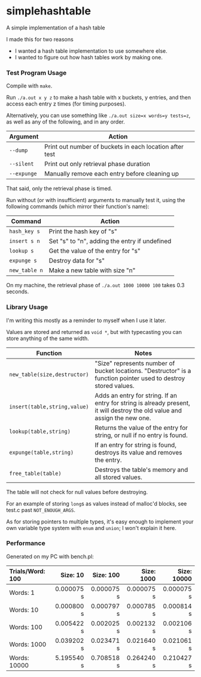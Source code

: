 # simplehashtable
A simple implementation of a hash table

I made this for two reasons
* I wanted a hash table implementation to use somewhere else.
* I wanted to figure out how hash tables work by making one.

### Test Program Usage

Compile with `make`.

Run `./a.out x y z` to make a hash table with x buckets, y entries, and then access each entry z times (for timing purposes).

Alternatively, you can use something like `./a.out size=x words=y tests=z`, as well as any of the following, and in any order.

Argument    | Action
---         | ---
`--dump`    | Print out number of buckets in each location after test
`--silent`  | Print out only retrieval phase duration
`--expunge` | Manually remove each entry before cleaning up

That said, only the retrieval phase is timed.

Run without (or with insufficient) arguments to manually test it, using the following commands (which mirror their function's name):

Command       | Action
---           | ---
`hash_key s`  | Print the hash key of "s"
`insert s n`  | Set "s" to "n", adding the entry if undefined
`lookup s`    | Get the value of the entry for "s"
`expunge s`   | Destroy data for "s"
`new_table n` | Make a new table with size "n"

On my machine, the retrieval phase of `./a.out 1000 10000 100` takes 0.3 seconds.

### Library Usage

I'm writing this mostly as a reminder to myself when I use it later.

Values are stored and returned as `void *`, but with typecasting you can store anything of the same width.

Function                     | Notes
---                          | ---
`new_table(size,destructor)` | "Size" represents number of bucket locations. "Destructor" is a function pointer used to destroy stored values.
`insert(table,string,value)` | Adds an entry for string. If an entry for string is already present, it will destroy the old value and assign the new one.
`lookup(table,string)`       | Returns the value of the entry for string, or null if no entry is found.
`expunge(table,string)`      | If an entry for string is found, destroys its value and removes the entry.
`free_table(table)`          | Destroys the table's memory and all stored values.

The table will not check for null values before destroying.

For an example of storing `long`s as values instead of malloc'd blocks, see test.c past `NOT_ENOUGH_ARGS`.

As for storing pointers to multiple types, it's easy enough to implement your own variable type system with `enum` and `union`; I won't explain it here.

### Performance

Generated on my PC with bench.pl:

 | Trials/Word: 100 | Size: 10 | Size: 100 | Size: 1000 | Size: 10000 | 
 | :-- | --: | --: | --: | --: | 
 | Words: 1 | 0.000075 s | 0.000075 s | 0.000075 s | 0.000075 s | 
 | Words: 10 | 0.000800 s | 0.000797 s | 0.000785 s | 0.000814 s | 
 | Words: 100 | 0.005422 s | 0.002025 s | 0.002132 s | 0.002106 s | 
 | Words: 1000 | 0.039202 s | 0.023471 s | 0.021640 s | 0.021061 s | 
 | Words: 10000 | 5.195540 s | 0.708518 s | 0.264240 s | 0.210427 s | 
